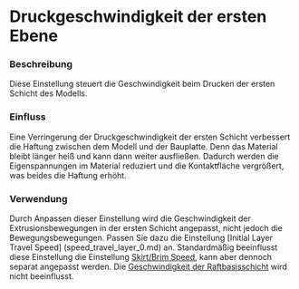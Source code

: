 Druckgeschwindigkeit der ersten Ebene
====
### **Beschreibung**
Diese Einstellung steuert die Geschwindigkeit beim Drucken der ersten Schicht des Modells.

### **Einfluss**
Eine Verringerung der Druckgeschwindigkeit der ersten Schicht verbessert die Haftung zwischen dem Modell und der Bauplatte. Denn das Material bleibt länger heiß und kann dann weiter ausfließen. Dadurch werden die Eigenspannungen im Material reduziert und die Kontaktfläche vergrößert, was beides die Haftung erhöht.

### **Verwendung**
Durch Anpassen dieser Einstellung wird die Geschwindigkeit der Extrusionsbewegungen in der ersten Schicht angepasst, nicht jedoch die Bewegungsbewegungen. Passen Sie dazu die Einstellung [Initial Layer Travel Speed] (speed_travel_layer_0.md) an. Standardmäßig beeinflusst diese Einstellung die Einstellung [Skirt/Brim Speed](skirt_brim_speed.md), kann aber dennoch separat angepasst werden. Die [Geschwindigkeit der Raftbasisschicht](../platform_adhesion/raft_base_speed.md) wird nicht beeinflusst.